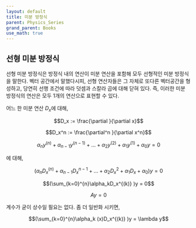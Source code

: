 ```yaml
---
layout: default
title: 미분 방정식
parent: Physics_Series
grand_parent: Books
use_math: true
---
```



## 선형 미분 방정식

선형 미분 방정식은 방정식 내의 연산이 미분 연산을 포함해 모두 선형적인 미분 방정식을 말한다. 벡터 공간에서 말했다시피, 선형 연산자들은 그 자체로 또다른 벡터공간을 형성하고, 당연히 선행 조건에 따라 덧셈과 스칼라 곱에 대해 닫혀 있다. 즉, 이러한 미분 방정식의 연산은 모두 1개의 연산으로 표현할 수 있다.

어느 한 미분 연산 $D_{x}$에 대해, 

$$D_x := \frac{\partial }{\partial x}$$

$$D_x^n := \frac{\partial^n }{\partial x^n}$$

$$\alpha_ny^{(n)} + \alpha_{n-1}y^{(n-1)} + \dots + \alpha_2y^{(2)} + \alpha_1y^{(1)} + \alpha_0y = 0$$ 

에 대해,

$$(\alpha_nD_x^{(n)} + \alpha_{n-1}D_x^{n-1} + \dots + \alpha_2D_x^{2} + \alpha_1D_x + \alpha_0)y = 0$$

$$(\sum_{k=0}^{n}\alpha_kD_x^{(k)} )y = 0$$

$$Ay = 0$$

계수가 굳이 상수일 필요는 없다. 좀 더 일반화 시키면,

$$(\sum_{k=0}^{n}\alpha_k (x)D_x^{(k)} )y = \lambda y$$